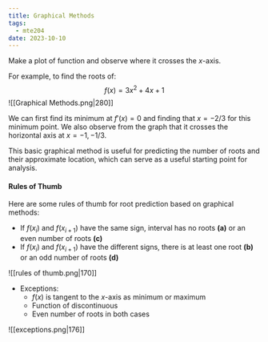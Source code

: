 ```yaml
---
title: Graphical Methods
tags:
  - mte204
date: 2023-10-10
---
```

Make a plot of function and observe where it crosses the $x$-axis.

For example, to find the roots of:
$$
f(x)=3x^{2}+4x+1
$$
![[Graphical Methods.png|280]]

We can first find its minimum at $f'(x)=0$ and finding that $x=-2 / 3$ for this minimum point. We also observe from the graph that it crosses the horizontal axis at $x = -1, -1 / 3$. 

This basic graphical method is useful for predicting the number of roots and their approximate location, which can serve as a useful starting point for analysis.

#### Rules of Thumb
Here are some rules of thumb for root prediction based on graphical methods:

- If $f(x_{i})$ and $f(x_{i+1})$ have the same sign, interval has no roots **(a)** or an even number of roots **(c)**
-  If $f(x_{i})$ and $f(x_{i+1})$ have the different signs, there is at least one root **(b)** or an odd number of roots **(d)**

![[rules of thumb.png|170]]

- Exceptions: 
	- $f(x)$ is tangent to the $x$-axis as minimum or maximum
	- Function of discontinuous
	- Even number of roots in both cases

![[exceptions.png|176]]